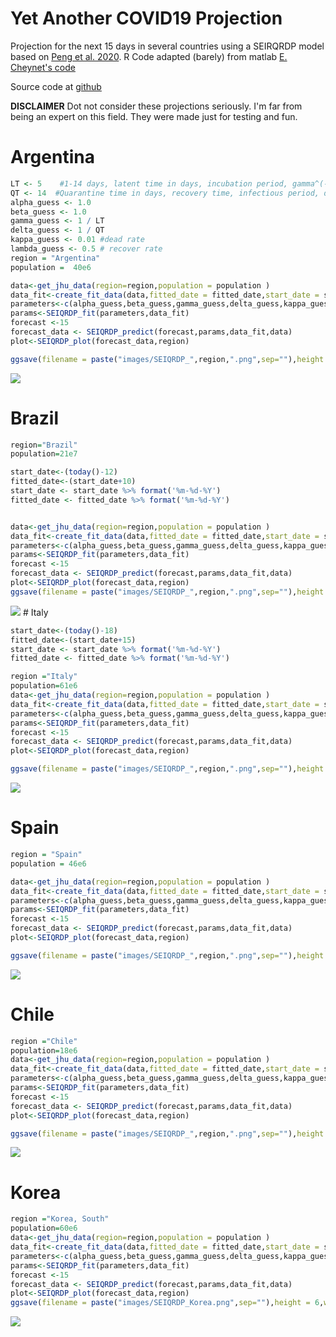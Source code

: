Yet Another COVID19 Projection
================

Projection for the next 15 days in several countries using a SEIRQRDP model based on [Peng et al. 2020](https://arxiv.org/pdf/2002.06563.pdf). R Code adapted (barely) from matlab [E. Cheynet's code](https://la.mathworks.com/matlabcentral/fileexchange/74545-generalized-seir-epidemic-model-fitting-and-computation)

Source code at [github]()

**DISCLAIMER** Dot not consider these projections seriously. I'm far from being an expert on this field. They were made just for testing and fun.

Argentina
=========

``` r
LT <- 5    #1-14 days, latent time in days, incubation period, gamma^(-1)   
QT <- 14  #Quarantine time in days, recovery time, infectious period, delta^(-1)
alpha_guess <- 1.0
beta_guess <- 1.0
gamma_guess <- 1 / LT
delta_guess <- 1 / QT
kappa_guess <- 0.01 #dead rate
lambda_guess <- 0.5 # recover rate
region = "Argentina"
population =  40e6

data<-get_jhu_data(region=region,population = population )
data_fit<-create_fit_data(data,fitted_date = fitted_date,start_date = start_date)
parameters<-c(alpha_guess,beta_guess,gamma_guess,delta_guess,kappa_guess,lambda_guess)
params<-SEIQRDP_fit(parameters,data_fit)
forecast <-15
forecast_data <- SEIQRDP_predict(forecast,params,data_fit,data)
plot<-SEIQRDP_plot(forecast_data,region)

ggsave(filename = paste("images/SEIQRDP_",region,".png",sep=""),height = 6,width = 6,plot = plot)
```

![](./images/SEIQRDP_Argentina.png)

Brazil
======

``` r
region="Brazil"
population=21e7

start_date<-(today()-12) 
fitted_date<-(start_date+10) 
start_date <- start_date %>% format('%m-%d-%Y')
fitted_date <- fitted_date %>% format('%m-%d-%Y')


data<-get_jhu_data(region=region,population = population )
data_fit<-create_fit_data(data,fitted_date = fitted_date,start_date = start_date)
parameters<-c(alpha_guess,beta_guess,gamma_guess,delta_guess,kappa_guess,lambda_guess)
params<-SEIQRDP_fit(parameters,data_fit)
forecast <-15
forecast_data <- SEIQRDP_predict(forecast,params,data_fit,data)
plot<-SEIQRDP_plot(forecast_data,region)
ggsave(filename = paste("images/SEIQRDP_",region,".png",sep=""),height = 6,width = 6,plot = plot)
```

![](./images/SEIQRDP_Brazil.png) \# Italy

``` r
start_date<-(today()-18) 
fitted_date<-(start_date+15) 
start_date <- start_date %>% format('%m-%d-%Y')
fitted_date <- fitted_date %>% format('%m-%d-%Y')

region ="Italy"
population=61e6
data<-get_jhu_data(region=region,population = population )
data_fit<-create_fit_data(data,fitted_date = fitted_date,start_date = start_date)
parameters<-c(alpha_guess,beta_guess,gamma_guess,delta_guess,kappa_guess,lambda_guess)
params<-SEIQRDP_fit(parameters,data_fit)
forecast <-15
forecast_data <- SEIQRDP_predict(forecast,params,data_fit,data)
plot<-SEIQRDP_plot(forecast_data,region)

ggsave(filename = paste("images/SEIQRDP_",region,".png",sep=""),height = 6,width = 6,plot = plot)
```

![](./images/SEIQRDP_Italy.png)

Spain
=====

``` r
region = "Spain"
population = 46e6

data<-get_jhu_data(region=region,population = population )
data_fit<-create_fit_data(data,fitted_date = fitted_date,start_date = start_date)
parameters<-c(alpha_guess,beta_guess,gamma_guess,delta_guess,kappa_guess,lambda_guess)
params<-SEIQRDP_fit(parameters,data_fit)
forecast <-15
forecast_data <- SEIQRDP_predict(forecast,params,data_fit,data)
plot<-SEIQRDP_plot(forecast_data,region)

ggsave(filename = paste("images/SEIQRDP_",region,".png",sep=""),height = 6,width = 6,plot = plot)
```

![](./images/SEIQRDP_Spain.png)

Chile
=====

``` r
region ="Chile"
population=18e6
data<-get_jhu_data(region=region,population = population )
data_fit<-create_fit_data(data,fitted_date = fitted_date,start_date = start_date)
parameters<-c(alpha_guess,beta_guess,gamma_guess,delta_guess,kappa_guess,lambda_guess)
params<-SEIQRDP_fit(parameters,data_fit)
forecast <-15
forecast_data <- SEIQRDP_predict(forecast,params,data_fit,data)
plot<-SEIQRDP_plot(forecast_data,region)

ggsave(filename = paste("images/SEIQRDP_",region,".png",sep=""),height = 6,width = 6,plot = plot)
```

![](./images/SEIQRDP_Chile.png)

Korea
=====

``` r
region ="Korea, South"
population=60e6
data<-get_jhu_data(region=region,population = population )
data_fit<-create_fit_data(data,fitted_date = fitted_date,start_date = start_date)
parameters<-c(alpha_guess,beta_guess,gamma_guess,delta_guess,kappa_guess,lambda_guess)
params<-SEIQRDP_fit(parameters,data_fit)
forecast <-15
forecast_data <- SEIQRDP_predict(forecast,params,data_fit,data)
plot<-SEIQRDP_plot(forecast_data,region)
ggsave(filename = paste("images/SEIQRDP_Korea.png",sep=""),height = 6,width = 6,plot = plot)
```

![](./images/SEIQRDP_Korea.png)
